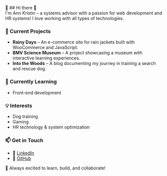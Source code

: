👋 ## Hi there 👋  
I'm Ann Kristin – a systems advisor with a passion for web development and HR systems! I love working with all types of technologies.  

### 🔭 Current Projects  
- **Rainy Days** – An e-commerce site for rain jackets built with WooCommerce and JavaScript.  
- **BMV Science Museum** – A project showcasing a museum with interactive learning experiences.  
- **Into the Woods** – A blog documenting my journey in training a search and rescue dog.  

### 🌱 Currently Learning  
- Front-end development 

### 💡 Interests  
- Dog training
- Gaming
- HR technology & system optimization  

### 📫 Get in Touch  
- 🔗 [LinkedIn](www.linkedin.com/in/ann-kristin-haugen-830b10170)  
- 🐙 [GitHub](https://github.com/lilly-yy)  

🚀 Always excited to learn, build, and collaborate!  
